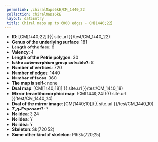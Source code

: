 ```yaml
--- 
 permalink: /chiralMaps6kE/CM_1440_22 
 collection: chiralMaps6kE
 layout: dataEntry
 title: Chiral maps up to 6000 edges - CM[1440;22]
---
```


- **ID**: [CM[1440;22]]({{ site.url }}/test/CM_1440_22)
- **Genus of the underlying surface**: 181
- **Length of the face**: 8
- **Valency**: 4
- **Length of the Petrie polygon**: 30
- **Is the automorphism group solvable?**: S
- **Number of vertices**: 720
- **Number of edges**: 1440
- **Number of faces**: 360
- **The map is self-**: none
- **Dual map**: [CM[1440;18]]({{ site.url }}/test/CM_1440_18)
- **Mirror (enantihomorphic) map**: [CM[1440;24]]({{ site.url }}/test/CM_1440_24)
- **Dual of the mirror image**: [CM[1440;10]]({{ site.url }}/test/CM_1440_10)
- **Z_q-Exponent?**: 2
- **No idea**:  3:24
- **No idea**: Y
- **No idea**: Y
- **Skeleton**: Sk(720;52)
- **Some other kind of skeleton**: PlhSk(720;25)
